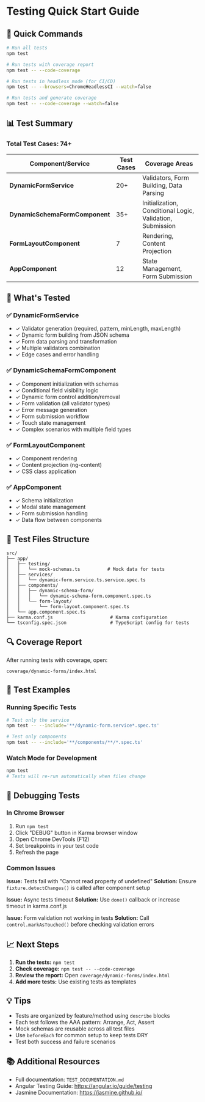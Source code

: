 # Testing Quick Start Guide

## 🚀 Quick Commands

```bash
# Run all tests
npm test

# Run tests with coverage report
npm test -- --code-coverage

# Run tests in headless mode (for CI/CD)
npm test -- --browsers=ChromeHeadlessCI --watch=false

# Run tests and generate coverage
npm test -- --code-coverage --watch=false
```

## 📊 Test Summary

### Total Test Cases: **74+**

| Component/Service | Test Cases | Coverage Areas |
|------------------|------------|----------------|
| **DynamicFormService** | 20+ | Validators, Form Building, Data Parsing |
| **DynamicSchemaFormComponent** | 35+ | Initialization, Conditional Logic, Validation, Submission |
| **FormLayoutComponent** | 7 | Rendering, Content Projection |
| **AppComponent** | 12 | State Management, Form Submission |

## 🎯 What's Tested

### ✅ DynamicFormService
- ✓ Validator generation (required, pattern, minLength, maxLength)
- ✓ Dynamic form building from JSON schema
- ✓ Form data parsing and transformation
- ✓ Multiple validators combination
- ✓ Edge cases and error handling

### ✅ DynamicSchemaFormComponent
- ✓ Component initialization with schemas
- ✓ Conditional field visibility logic
- ✓ Dynamic form control addition/removal
- ✓ Form validation (all validator types)
- ✓ Error message generation
- ✓ Form submission workflow
- ✓ Touch state management
- ✓ Complex scenarios with multiple field types

### ✅ FormLayoutComponent
- ✓ Component rendering
- ✓ Content projection (ng-content)
- ✓ CSS class application

### ✅ AppComponent
- ✓ Schema initialization
- ✓ Modal state management
- ✓ Form submission handling
- ✓ Data flow between components

## 📁 Test Files Structure

```
src/
├── app/
│   ├── testing/
│   │   └── mock-schemas.ts          # Mock data for tests
│   ├── services/
│   │   └── dynamic-form.service.ts.service.spec.ts
│   ├── components/
│   │   ├── dynamic-schema-form/
│   │   │   └── dynamic-schema-form.component.spec.ts
│   │   └── form-layout/
│   │       └── form-layout.component.spec.ts
│   └── app.component.spec.ts
├── karma.conf.js                     # Karma configuration
└── tsconfig.spec.json                # TypeScript config for tests
```

## 🔍 Coverage Report

After running tests with coverage, open:
```
coverage/dynamic-forms/index.html
```

## 🧪 Test Examples

### Running Specific Tests
```bash
# Test only the service
npm test -- --include='**/dynamic-form.service*.spec.ts'

# Test only components
npm test -- --include='**/components/**/*.spec.ts'
```

### Watch Mode for Development
```bash
npm test
# Tests will re-run automatically when files change
```

## 🐛 Debugging Tests

### In Chrome Browser
1. Run `npm test`
2. Click "DEBUG" button in Karma browser window
3. Open Chrome DevTools (F12)
4. Set breakpoints in your test code
5. Refresh the page

### Common Issues

**Issue:** Tests fail with "Cannot read property of undefined"
**Solution:** Ensure `fixture.detectChanges()` is called after component setup

**Issue:** Async tests timeout
**Solution:** Use `done()` callback or increase timeout in karma.conf.js

**Issue:** Form validation not working in tests
**Solution:** Call `control.markAsTouched()` before checking validation errors

## 📈 Next Steps

1. **Run the tests:** `npm test`
2. **Check coverage:** `npm test -- --code-coverage`
3. **Review the report:** Open `coverage/dynamic-forms/index.html`
4. **Add more tests:** Use existing tests as templates

## 💡 Tips

- Tests are organized by feature/method using `describe` blocks
- Each test follows the AAA pattern: Arrange, Act, Assert
- Mock schemas are reusable across all test files
- Use `beforeEach` for common setup to keep tests DRY
- Test both success and failure scenarios

## 📚 Additional Resources

- Full documentation: `TEST_DOCUMENTATION.md`
- Angular Testing Guide: https://angular.io/guide/testing
- Jasmine Documentation: https://jasmine.github.io/
